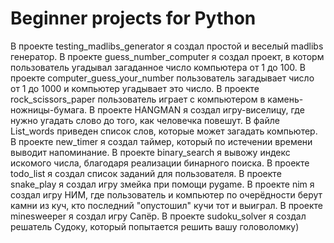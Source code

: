 # Beginner projects for Python
В проекте testing_madlibs_generator я создал простой и веселый madlibs генератор.
В проекте guess_number_computer я создал проект, в которм пользователь угадывал загаданное число компьютера от 1 до 100.
В проекте computer_guess_your_number пользователь загадывает число от 1 до 1000 и компьютер угадывает это число.
В проекте rock_scissors_paper пользователь играет с компьютером в камень-ножницы-бумага.
В проекте HANGMAN я создал игру-виселицу, где нужно угадать слово до того, как человечка повешут. В файле List_words приведен список слов, которые может загадать компьютер.
В проекте new_timer я создал таймер, который по истечении времени выводит напоминание.
В проекте binary_search я вывожу индекс искомого числа, благодаря реализации бинарного поиска.
В проекте todo_list я создал список заданий для пользователя.
В проекте snake_play я создал игру змейка при помощи pygame.
В проекте nim я создал игру НИМ, где пользователь и компьютер по очерёдности берут камни из куч, кто последний "опустошил" кучи тот и выиграл.
В проекте minesweeper я создал игру Сапёр.
В проекте sudoku_solver я создал решатель Судоку, который попытается решить вашу головоломку)
